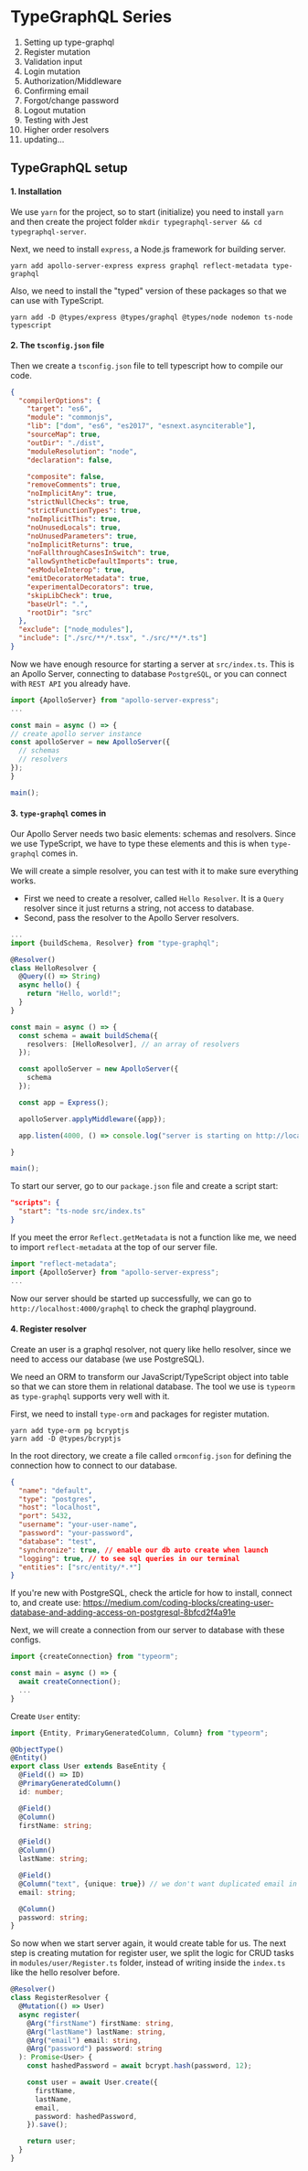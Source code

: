 # TypeGraphQL Series

1. Setting up type-graphql
2. Register mutation
3. Validation input
4. Login mutation
5. Authorization/Middleware
6. Confirming email
7. Forgot/change password
8. Logout mutation
9. Testing with Jest
10. Higher order resolvers
11. updating...

## TypeGraphQL setup

#### 1. Installation

We use `yarn` for the project, so to start (initialize) you need to install
`yarn` and then create the project folder `mkdir typegraphql-server && cd typegraphql-server`.

Next, we need to install `express`, a Node.js framework for building server.

```
yarn add apollo-server-express express graphql reflect-metadata type-graphql
```

Also, we need to install the "typed" version of these packages so that we can
use with TypeScript.

```
yarn add -D @types/express @types/graphql @types/node nodemon ts-node typescript
```

#### 2. The `tsconfig.json` file

Then we create a `tsconfig.json` file to tell typescript how to compile our
code.

```JSON
{
  "compilerOptions": {
    "target": "es6",
    "module": "commonjs",
    "lib": ["dom", "es6", "es2017", "esnext.asynciterable"],
    "sourceMap": true,
    "outDir": "./dist",
    "moduleResolution": "node",
    "declaration": false,

    "composite": false,
    "removeComments": true,
    "noImplicitAny": true,
    "strictNullChecks": true,
    "strictFunctionTypes": true,
    "noImplicitThis": true,
    "noUnusedLocals": true,
    "noUnusedParameters": true,
    "noImplicitReturns": true,
    "noFallthroughCasesInSwitch": true,
    "allowSyntheticDefaultImports": true,
    "esModuleInterop": true,
    "emitDecoratorMetadata": true,
    "experimentalDecorators": true,
    "skipLibCheck": true,
    "baseUrl": ".",
    "rootDir": "src"
  },
  "exclude": ["node_modules"],
  "include": ["./src/**/*.tsx", "./src/**/*.ts"]
}
```

Now we have enough resource for starting a server at `src/index.ts`. This is an
Apollo Server, connecting to database `PostgreSQL`, or you can connect with
`REST API` you already have.

```typescript
import {ApolloServer} from "apollo-server-express";
...

const main = async () => {
// create apollo server instance
const apolloServer = new ApolloServer({
  // schemas
  // resolvers
});
}

main();
```

#### 3. `type-graphql` comes in

Our Apollo Server needs two basic elements: schemas and resolvers. Since we use
TypeScript, we have to type these elements and this is when `type-graphql` comes
in.

We will create a simple resolver, you can test with it to make sure everything
works.

- First we need to create a resolver, called `Hello Resolver`. It is a `Query`
  resolver since it just returns a string, not access to database.
- Second, pass the resolver to the Apollo Server resolvers.

```TypeScript
...
import {buildSchema, Resolver} from "type-graphql";

@Resolver()
class HelloResolver {
  @Query(() => String)
  async hello() {
    return "Hello, world!";
  }
}

const main = async () => {
  const schema = await buildSchema({
    resolvers: [HelloResolver], // an array of resolvers
  });

  const apolloServer = new ApolloServer({
    schema
  });

  const app = Express();

  apolloServer.applyMiddleware({app});

  app.listen(4000, () => console.log("server is starting on http://localhost:4000"));

}

main();
```

To start our server, go to our `package.json` file and create a script start:

```json
"scripts": {
  "start": "ts-node src/index.ts"
}
```

If you meet the error `Reflect.getMetadata` is not a function like me, we need
to import `reflect-metadata` at the top of our server file.

```typescript
import "reflect-metadata";
import {ApolloServer} from "apollo-server-express";
...
```

Now our server should be started up successfully, we can go to
`http://localhost:4000/graphql` to check the graphql playground.

#### 4. Register resolver

Create an user is a graphql resolver, not query like hello resolver, since we
need to access our database (we use PostgreSQL).

We need an ORM to transform our JavaScript/TypeScript object into table so that
we can store them in relational database. The tool we use is `typeorm` as
`type-graphql` supports very well with it.

First, we need to install `type-orm` and packages for register mutation.

```
yarn add type-orm pg bcryptjs
yarn add -D @types/bcryptjs
```

In the root directory, we create a file called `ormconfig.json` for defining the
connection how to connect to our database.

```json
{
  "name": "default",
  "type": "postgres",
  "host": "localhost",
  "port": 5432,
  "username": "your-user-name",
  "password": "your-password",
  "database": "test",
  "synchronize": true, // enable our db auto create when launch
  "logging": true, // to see sql queries in our terminal
  "entities": ["src/entity/*.*"]
}
```

If you're new with PostgreSQL, check the article for how to install, connect to,
and create use:
https://medium.com/coding-blocks/creating-user-database-and-adding-access-on-postgresql-8bfcd2f4a91e

Next, we will create a connection from our server to database with these
configs.

```TypeScript
import {createConnection} from "typeorm";

const main = async () => {
  await createConnection();
  ...
}
```

Create `User` entity:

```TypeScript
import {Entity, PrimaryGeneratedColumn, Column} from "typeorm";

@ObjectType()
@Entity()
export class User extends BaseEntity {
  @Field(() => ID)
  @PrimaryGeneratedColumn()
  id: number;

  @Field()
  @Column()
  firstName: string;

  @Field()
  @Column()
  lastName: string;

  @Field()
  @Column("text", {unique: true}) // we don't want duplicated email in db.
  email: string;

  @Column()
  password: string;
}
```

So now when we start server again, it would create table for us. The next step
is creating mutation for register user, we split the logic for CRUD tasks in
`modules/user/Register.ts` folder, instead of writing inside the `index.ts` like the hello
resolver before.

```typescript
@Resolver()
class RegisterResolver {
  @Mutation(() => User)
  async register(
    @Arg("firstName") firstName: string,
    @Arg("lastName") lastName: string,
    @Arg("email") email: string,
    @Arg("password") password: string
  ): Promise<User> {
    const hashedPassword = await bcrypt.hash(password, 12);

    const user = await User.create({
      firstName,
      lastName,
      email,
      password: hashedPassword,
    }).save();

    return user;
  }
}
```
